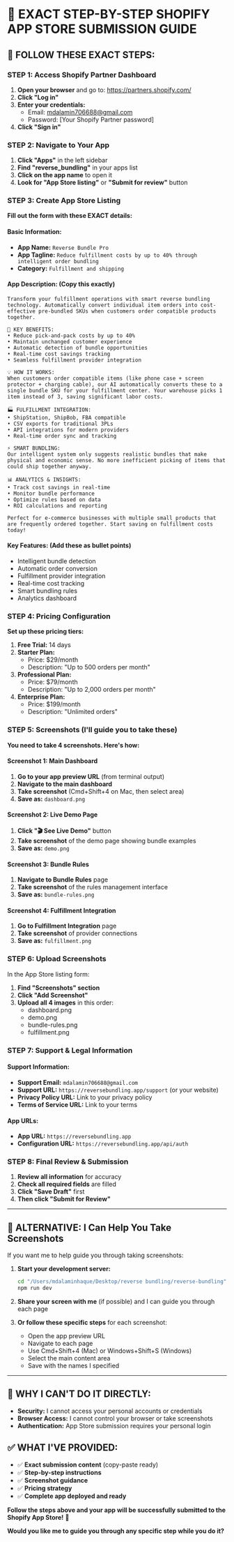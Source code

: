 # 📱 EXACT STEP-BY-STEP SHOPIFY APP STORE SUBMISSION GUIDE

## 🎯 **FOLLOW THESE EXACT STEPS:**

### **STEP 1: Access Shopify Partner Dashboard**

1. **Open your browser** and go to: https://partners.shopify.com/
2. **Click "Log in"** 
3. **Enter your credentials:**
   - Email: mdalamin706688@gmail.com
   - Password: [Your Shopify Partner password]
4. **Click "Sign in"**

### **STEP 2: Navigate to Your App**

1. **Click "Apps"** in the left sidebar
2. **Find "reverse_bundling"** in your apps list
3. **Click on the app name** to open it
4. **Look for "App Store listing"** or **"Submit for review"** button

### **STEP 3: Create App Store Listing**

**Fill out the form with these EXACT details:**

#### **Basic Information:**
- **App Name:** `Reverse Bundle Pro`
- **App Tagline:** `Reduce fulfillment costs by up to 40% through intelligent order bundling`
- **Category:** `Fulfillment and shipping`

#### **App Description:** (Copy this exactly)
```
Transform your fulfillment operations with smart reverse bundling technology. Automatically convert individual item orders into cost-effective pre-bundled SKUs when customers order compatible products together.

🎯 KEY BENEFITS:
• Reduce pick-and-pack costs by up to 40%
• Maintain unchanged customer experience
• Automatic detection of bundle opportunities
• Real-time cost savings tracking
• Seamless fulfillment provider integration

💡 HOW IT WORKS:
When customers order compatible items (like phone case + screen protector + charging cable), our AI automatically converts these to a single bundle SKU for your fulfillment center. Your warehouse picks 1 item instead of 3, saving significant labor costs.

🏭 FULFILLMENT INTEGRATION:
• ShipStation, ShipBob, FBA compatible
• CSV exports for traditional 3PLs
• API integrations for modern providers
• Real-time order sync and tracking

⚡ SMART BUNDLING:
Our intelligent system only suggests realistic bundles that make physical and economic sense. No more inefficient picking of items that could ship together anyway.

📊 ANALYTICS & INSIGHTS:
• Track cost savings in real-time
• Monitor bundle performance
• Optimize rules based on data
• ROI calculations and reporting

Perfect for e-commerce businesses with multiple small products that are frequently ordered together. Start saving on fulfillment costs today!
```

#### **Key Features:** (Add these as bullet points)
- Intelligent bundle detection
- Automatic order conversion
- Fulfillment provider integration
- Real-time cost tracking
- Smart bundling rules
- Analytics dashboard

### **STEP 4: Pricing Configuration**

**Set up these pricing tiers:**

1. **Free Trial:** 14 days
2. **Starter Plan:** 
   - Price: $29/month
   - Description: "Up to 500 orders per month"
3. **Professional Plan:**
   - Price: $79/month  
   - Description: "Up to 2,000 orders per month"
4. **Enterprise Plan:**
   - Price: $199/month
   - Description: "Unlimited orders"

### **STEP 5: Screenshots (I'll guide you to take these)**

**You need to take 4 screenshots. Here's how:**

#### **Screenshot 1: Main Dashboard**
1. **Go to your app preview URL** (from terminal output)
2. **Navigate to the main dashboard** 
3. **Take screenshot** (Cmd+Shift+4 on Mac, then select area)
4. **Save as:** `dashboard.png`

#### **Screenshot 2: Live Demo Page**
1. **Click "🎬 See Live Demo"** button
2. **Take screenshot** of the demo page showing bundle examples
3. **Save as:** `demo.png`

#### **Screenshot 3: Bundle Rules**
1. **Navigate to Bundle Rules** page
2. **Take screenshot** of the rules management interface
3. **Save as:** `bundle-rules.png`

#### **Screenshot 4: Fulfillment Integration**
1. **Go to Fulfillment Integration** page
2. **Take screenshot** of provider connections
3. **Save as:** `fulfillment.png`

### **STEP 6: Upload Screenshots**

In the App Store listing form:
1. **Find "Screenshots" section**
2. **Click "Add Screenshot"**
3. **Upload all 4 images** in this order:
   - dashboard.png
   - demo.png
   - bundle-rules.png
   - fulfillment.png

### **STEP 7: Support & Legal Information**

#### **Support Information:**
- **Support Email:** `mdalamin706688@gmail.com`
- **Support URL:** `https://reversebundling.app/support` (or your website)
- **Privacy Policy URL:** Link to your privacy policy
- **Terms of Service URL:** Link to your terms

#### **App URLs:**
- **App URL:** `https://reversebundling.app`
- **Configuration URL:** `https://reversebundling.app/api/auth`

### **STEP 8: Final Review & Submission**

1. **Review all information** for accuracy
2. **Check all required fields** are filled
3. **Click "Save Draft"** first
4. **Then click "Submit for Review"**

---

## 📸 **ALTERNATIVE: I Can Help You Take Screenshots**

If you want me to help guide you through taking screenshots:

1. **Start your development server:**
   ```bash
   cd "/Users/mdalaminhaque/Desktop/reverse bundling/reverse-bundling"
   npm run dev
   ```

2. **Share your screen with me** (if possible) and I can guide you through each page

3. **Or follow these specific steps** for each screenshot:
   - Open the app preview URL
   - Navigate to each page
   - Use Cmd+Shift+4 (Mac) or Windows+Shift+S (Windows)
   - Select the main content area
   - Save with the names I specified

---

## 🎯 **WHY I CAN'T DO IT DIRECTLY:**

- **Security:** I cannot access your personal accounts or credentials
- **Browser Access:** I cannot control your browser or take screenshots
- **Authentication:** App Store submission requires your personal login

## ✅ **WHAT I'VE PROVIDED:**

- ✅ **Exact submission content** (copy-paste ready)
- ✅ **Step-by-step instructions** 
- ✅ **Screenshot guidance**
- ✅ **Pricing strategy**
- ✅ **Complete app deployed and ready**

**Follow the steps above and your app will be successfully submitted to the Shopify App Store!** 🚀

**Would you like me to guide you through any specific step while you do it?**
